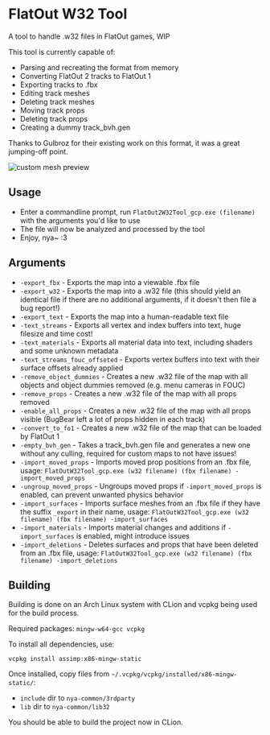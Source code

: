 # FlatOut W32 Tool

A tool to handle .w32 files in FlatOut games, WIP

This tool is currently capable of:
- Parsing and recreating the format from memory
- Converting FlatOut 2 tracks to FlatOut 1
- Exporting tracks to .fbx
- Editing track meshes
- Deleting track meshes
- Moving track props
- Deleting track props
- Creating a dummy track_bvh.gen

Thanks to Gulbroz for their existing work on this format, it was a great jumping-off point.

![custom mesh preview](https://i.imgur.com/lpQsDOl.png)

## Usage

- Enter a commandline prompt, run `FlatOut2W32Tool_gcp.exe (filename)` with the arguments you'd like to use
- The file will now be analyzed and processed by the tool
- Enjoy, nya~ :3

## Arguments

- `-export_fbx` - Exports the map into a viewable .fbx file
- `-export_w32` - Exports the map into a .w32 file (this should yield an identical file if there are no additional arguments, if it doesn't then file a bug report!)
- `-export_text` - Exports the map into a human-readable text file
- `-text_streams` - Exports all vertex and index buffers into text, huge filesize and time cost!
- `-text_materials` - Exports all material data into text, including shaders and some unknown metadata
- `-text_streams_fouc_offseted` - Exports vertex buffers into text with their surface offsets already applied
- `-remove_object_dummies` - Creates a new .w32 file of the map with all objects and object dummies removed (e.g. menu cameras in FOUC)
- `-remove_props` - Creates a new .w32 file of the map with all props removed
- `-enable_all_props` - Creates a new .w32 file of the map with all props visible (BugBear left a lot of props hidden in each track)
- `-convert_to_fo1` - Creates a new .w32 file of the map that can be loaded by FlatOut 1
- `-empty_bvh_gen` - Takes a track_bvh.gen file and generates a new one without any culling, required for custom maps to not have issues!
- `-import_moved_props` - Imports moved prop positions from an .fbx file, usage: `FlatOutW32Tool_gcp.exe (w32 filename) (fbx filename) -import_moved_props`
- `-ungroup_moved_props` - Ungroups moved props if `-import_moved_props` is enabled, can prevent unwanted physics behavior
- `-import_surfaces` - Imports surface meshes from an .fbx file if they have the suffix `_export` in their name, usage: `FlatOutW32Tool_gcp.exe (w32 filename) (fbx filename) -import_surfaces`
- `-import_materials` - Imports material changes and additions if `-import_surfaces` is enabled, might introduce issues
- `-import_deletions` - Deletes surfaces and props that have been deleted from an .fbx file, usage: `FlatOutW32Tool_gcp.exe (w32 filename) (fbx filename) -import_deletions`

## Building

Building is done on an Arch Linux system with CLion and vcpkg being used for the build process.

Required packages: `mingw-w64-gcc vcpkg`

To install all dependencies, use:
```console
vcpkg install assimp:x86-mingw-static
```

Once installed, copy files from `~/.vcpkg/vcpkg/installed/x86-mingw-static/`:

- `include` dir to `nya-common/3rdparty`
- `lib` dir to `nya-common/lib32`

You should be able to build the project now in CLion.
